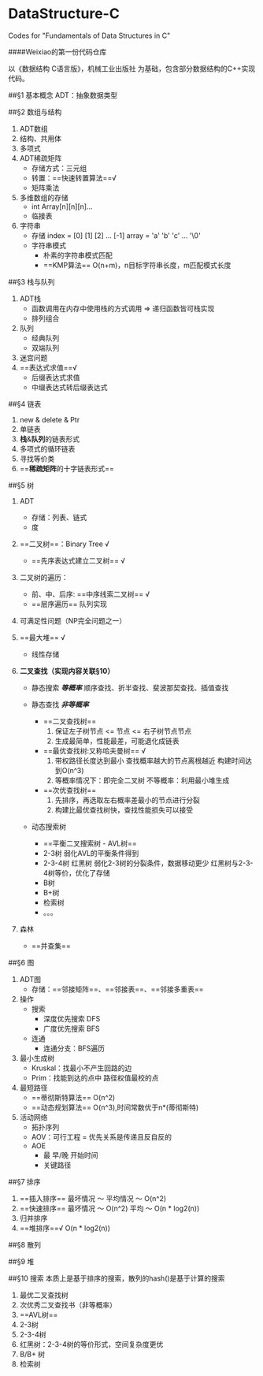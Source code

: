 # DataStructure-C
Codes for "Fundamentals of Data Structures in C"


####Weixiao的第一份代码仓库

以《数据结构 C语言版》，机械工业出版社 为基础，包含部分数据结构的C++实现代码。


##§1 基本概念
ADT：抽象数据类型


##§2 数组与结构
1. ADT数组
2. 结构、共用体
3. 多项式
4. ADT稀疏矩阵
   + 存储方式：三元组
   + 转置：==快速转置算法==√
   + 矩阵乘法
5. 多维数组的存储
   + int Array[n][n][n]...
   + 临接表
6. 字符串
   + 存储
   index = [0] [1] [2] ... [-1]
   array = 'a' 'b' 'c' ... '\0'
   + 字符串模式
      + 朴素的字符串模式匹配
      + ==KMP算法==
         O(n+m)，n目标字符串长度，m匹配模式长度


##§3 栈与队列
   1. ADT栈
      + 函数调用在内存中使用栈的方式调用 => 递归函数皆可栈实现
      + 排列组合
   2. 队列
      + 经典队列
      + 双端队列
   3. 迷宫问题
   4. ==表达式求值==√
      + 后缀表达式求值
      + 中缀表达式转后缀表达式
      

##§4 链表
   1. new & delete & Ptr
   2. 单链表
   3. **栈**&**队列**的链表形式
   4. 多项式的循环链表
   5. 寻找等价类
   6. ==**稀疏矩阵**的十字链表形式==

##§5 树
   1. ADT
      + 存储：列表、链式
      + 度
   2. ==二叉树==：Binary Tree √
      + ==先序表达式建立二叉树== √
   3. 二叉树的遍历：
      + 前、中、后序:
      ==中序线索二叉树== √
      + ==层序遍历==
      队列实现
   4. 可满足性问题（NP完全问题之一）
   5. ==最大堆== √
      + 线性存储
   6. **二叉查找（实现内容关联§10）**
      + 静态搜索 ***等概率***
         顺序查找、折半查找、斐波那契查找、插值查找
      + 静态查找 ***非等概率***
         + ==二叉查找树==
            1. 保证左子树节点 <= 节点 <= 右子树节点节点
            2. 生成最简单，性能最差，可能退化成链表
         + ==最优查找树:又称哈夫曼树== √
            1. 带权路径长度达到最小
               查找概率越大的节点离根越近
               构建时间达到O(n^3)
            2. 等概率情况下：即完全二叉树
               不等概率：利用最小堆生成
         + ==次优查找树==
            1. 先排序，再选取左右概率差最小的节点进行分裂
            2. 构建比最优查找树快，查找性能损失可以接受

      + 动态搜索树
         + ==平衡二叉搜索树 - AVL树==
         + 2-3树
            弱化AVL的平衡条件得到
         + 2-3-4树 红黑树
            弱化2-3树的分裂条件，数据移动更少
            红黑树与2-3-4树等价，优化了存储
         + B树
         + B+树
         + 检索树
         + 。。。

   7. 森林
      + ==并查集==

##§6 图
   1. ADT图
      + 存储：==邻接矩阵==、==邻接表==、==邻接多重表==
   2. 操作
      + 搜索
         + 深度优先搜索 DFS
         + 广度优先搜索 BFS
      + 连通
         + 连通分支：BFS遍历
   3. 最小生成树
      + Kruskal：找最小不产生回路的边
      + Prim：找能到达的点中 路径权值最校的点
   4. 最短路径
      + ==蒂彻斯特算法==
         O(n^2)
      + ==动态规划算法==
         O(n^3),时间常数优于n*(蒂彻斯特)
   5. 活动网络
      + 拓扑序列
      + AOV：可行工程 = 优先关系是传递且反自反的
      + AOE
         + 最 早/晚 开始时间
         + 关键路径

##§7 排序
   1. ==插入排序== 
      最坏情况 ～ 平均情况 ～ O(n^2)
   2. ==快速排序==
      最坏情况 ～ O(n^2)
      平均 ～ O(n * log2(n))
   3. 归并排序
   4. ==堆排序==√
      O(n * log2(n))

##§8 散列

##§9 堆

##§10 搜索
本质上是基于排序的搜索，散列的hash()是基于计算的搜索
   1. 最优二叉查找树
   2. 次优秀二叉查找书（非等概率）
   3. ==AVL树==
   4. 2-3树
   5. 2-3-4树
   6. 红黑树：2-3-4树的等价形式，空间复杂度更优 
   7. B/B+ 树
   8. 检索树


